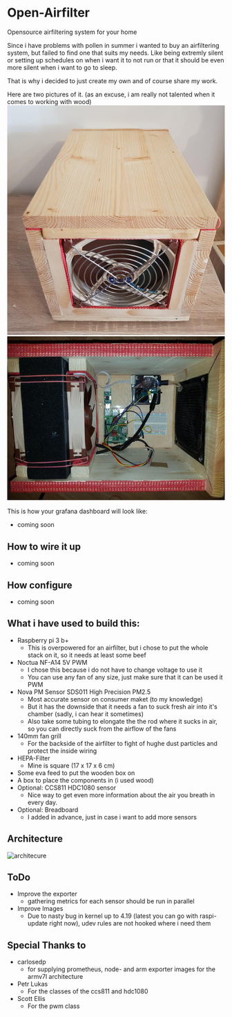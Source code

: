 # Open-Airfilter
Opensource airfiltering system for your home

Since i have problems with pollen in summer i wanted to buy an airfiltering system, but failed to find one that suits my needs.
Like being extremly silent or setting up schedules on when i want it to not run or that it should be even more silent when i want to go to sleep.

That is why i decided to just create my own and of course share my work.

Here are two pictures of it. (as an excuse, i am really not talented when it comes to working with wood)
![front view of the filter](https://github.com/KarstenSiemer/Open-Airfilter/raw/master/pictures/picture1.jpg)
![insides of the filter](https://github.com/KarstenSiemer/Open-Airfilter/raw/master/pictures/picture2.jpg)

This is how your grafana dashboard will look like:
* coming soon

## How to wire it up
* coming soon

## How configure
* coming soon

## What i have used to build this:
* Raspberry pi 3 b+
  * This is overpowered for an airfilter, but i chose to put the whole stack on it, so it needs at least some beef
* Noctua NF-A14 5V PWM
  * I chose this because i do not have to change voltage to use it
  * You can use any fan of any size, just make sure that it can be used it PWM
* Nova PM Sensor SDS011 High Precision PM2.5
  * Most accurate sensor on consumer maket (to my knowledge)
  * But it has the downside that it needs a fan to suck fresh air into it's chamber (sadly, i can hear it sometimes)
  * Also take some tubing to elongate the the rod where it sucks in air, so you can directly suck from the airflow of the fans
* 140mm fan grill
  * For the backside of the airfilter to fight of hughe dust particles and protect the inside wiring
* HEPA-Filter
  * Mine is square (17 x 17 x 6 cm)
* Some eva feed to put the wooden box on
* A box to place the components in (i used wood)
* Optional: CCS811 HDC1080 sensor
  * Nice way to get even more information about the air you breath in every day.
* Optional: Breadboard
  * I added in advance, just in case i want to add more sensors

## Architecture
![architecure](https://github.com/KarstenSiemer/Open-Airfilter/raw/master/pictures/architecture.png)

## ToDo
* Improve the exporter
  * gathering metrics for each sensor should be run in parallel
* Improve Images
  * Due to nasty bug in kernel up to 4.19 (latest you can go with raspi-update right now), udev rules are not hooked where i need them

## Special Thanks to
* carlosedp
  * for supplying prometheus, node- and arm exporter images for the armv7l architecture
* Petr Lukas
  * For the classes of the ccs811 and hdc1080
* Scott Ellis
  * For the pwm class
